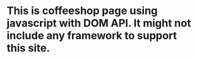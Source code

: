 # This is coffeeshop page using javascript with DOM API. It might not include any framework to support this site.